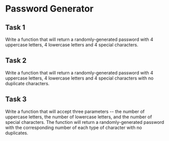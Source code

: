 # Password Generator

## Task 1

Write a function that will return a randomly-generated password with 4 uppercase letters, 4 lowercase letters and 4 special characters.  

## Task 2

Write a function that will return a randomly-generated password with 4 uppercase letters, 4 lowercase letters and 4 special characters with no duplicate characters.  

## Task 3

Write a function that will accept three parameters -- the number of uppercase letters, the number of lowercase letters, and the number of special characters. The function will return a randomly-generated password with the corresponding number of each type of character with no duplicates.